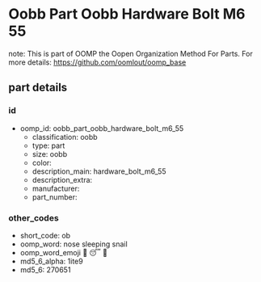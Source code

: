# Oobb Part Oobb Hardware Bolt M6 55  

note: This is part of OOMP the Oopen Organization Method For Parts. For more details: https://github.com/oomlout/oomp_base

##  part details





### id
* oomp_id: oobb_part_oobb_hardware_bolt_m6_55
  * classification: oobb
  * type: part
  * size: oobb
  * color: 
  * description_main: hardware_bolt_m6_55
  * description_extra: 
  * manufacturer: 
  * part_number: 

### other_codes
* short_code: ob
* oomp_word: nose sleeping snail
* oomp_word_emoji :nose: :sleeping: :snail:
* md5_6_alpha: 1ite9
* md5_6: 270651